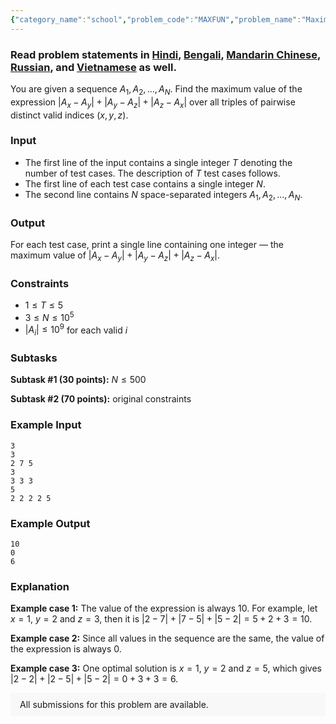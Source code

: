 ```yaml
---
{"category_name":"school","problem_code":"MAXFUN","problem_name":"Maximise Function","problemComponents":{"constraints":"","constraintsState":false,"subtasks":"","subtasksState":false,"inputFormat":"","inputFormatState":false,"outputFormat":"","outputFormatState":false,"sampleTestCases":{"0":{"id":1,"input":"3\r\n3\r\n2 7 5\r\n3\r\n3 3 3\r\n5\r\n2 2 2 2 5","output":"10\r\n0\r\n6","explanation":"**Example case 1:** The value of the expression is always $10$. For example, let $x = 1$, $y = 2$ and $z = 3$, then it is $|2 - 7| + |7 - 5| + |5 - 2| = 5 + 2 + 3 = 10$.\r\n\r\n**Example case 2:** Since all values in the sequence are the same, the value of the expression is always $0$.\r\n\r\n**Example case 3:** One optimal solution is $x = 1$, $y=2$ and $z = 5$, which gives $|2 - 2| + |2 - 5| + |5 - 2| = 0 + 3 + 3 = 6$.","isDeleted":false}}},"video_editorial_url":"https://youtu.be/MmSBZGzt3x0","languages_supported":{"0":"CPP14","1":"C","2":"JAVA","3":"PYTH 3.6","4":"CPP17","5":"PYTH","6":"PYP3","7":"CS2","8":"ADA","9":"PYPY","10":"TEXT","11":"PAS fpc","12":"NODEJS","13":"RUBY","14":"PHP","15":"GO","16":"HASK","17":"TCL","18":"PERL","19":"SCALA","20":"LUA","21":"kotlin","22":"BASH","23":"JS","24":"LISP sbcl","25":"rust","26":"PAS gpc","27":"BF","28":"CLOJ","29":"R","30":"D","31":"CAML","32":"FORT","33":"ASM","34":"swift","35":"FS","36":"WSPC","37":"LISP clisp","38":"SQL","39":"SCM guile","40":"PERL6","41":"ERL","42":"CLPS","43":"ICK","44":"NICE","45":"PRLG","46":"ICON","47":"COB","48":"SCM chicken","49":"PIKE","50":"SCM qobi","51":"ST","52":"SQLQ","53":"NEM"},"max_timelimit":1,"source_sizelimit":50000,"problem_author":"daanish_adm","problem_tester":"","date_added":"24-01-2021","tags":{"0":"algebra","1":"cakewalk","2":"daanish_adm","3":"feb21","4":"observation","5":"vichitr"},"problem_difficulty_level":"Cakewalk","best_tag":"","editorial_url":"https://discuss.codechef.com/problems/MAXFUN","time":{"view_start_date":1104528600,"submit_start_date":1104528600,"visible_start_date":1104528600,"end_date":1735669800},"is_direct_submittable":false,"problemDiscussURL":"https://discuss.codechef.com/search?q=MAXFUN","is_proctored":false,"visitedContests":{},"layout":"problem"}
---
```

### Read problem statements in [Hindi](https://www.codechef.com/download/translated/FEB21/hindi/MAXFUN.pdf), [Bengali](https://www.codechef.com/download/translated/FEB21/bengali/MAXFUN.pdf), [Mandarin Chinese](https://www.codechef.com/download/translated/FEB21/mandarin/MAXFUN.pdf), [Russian](https://www.codechef.com/download/translated/FEB21/russian/MAXFUN.pdf), and [Vietnamese](https://www.codechef.com/download/translated/FEB21/vietnamese/MAXFUN.pdf) as well.

You are given a sequence $A_1, A_2, \ldots, A_N$. Find the maximum value of the expression $|A_x-A_y| + |A_y-A_z| + |A_z-A_x|$ over all triples of pairwise distinct valid indices $(x, y, z)$.

### Input
- The first line of the input contains a single integer $T$ denoting the number of test cases. The description of $T$ test cases follows.
- The first line of each test case contains a single integer $N$.
- The second line contains $N$ space-separated integers $A_1, A_2, \ldots, A_N$.

### Output
For each test case, print a single line containing one integer ― the maximum value of $|A_x-A_y| + |A_y-A_z| + |A_z-A_x|$.

### Constraints
- $1 \leq T \leq 5$
- $3 \leq N \leq 10^5$
- $|A_i| \leq 10^9$ for each valid $i$

### Subtasks
**Subtask #1 (30 points):** $N \leq 500$

**Subtask #2 (70 points):** original constraints

### Example Input
```
3
3
2 7 5
3
3 3 3
5
2 2 2 2 5
```

### Example Output
```
10
0
6
```
	
### Explanation
**Example case 1:** The value of the expression is always $10$. For example, let $x = 1$, $y = 2$ and $z = 3$, then it is $|2 - 7| + |7 - 5| + |5 - 2| = 5 + 2 + 3 = 10$.

**Example case 2:** Since all values in the sequence are the same, the value of the expression is always $0$.

**Example case 3:** One optimal solution is $x = 1$, $y=2$ and $z = 5$, which gives $|2 - 2| + |2 - 5| + |5 - 2| = 0 + 3 + 3 = 6$.

<aside style='background: #f8f8f8;padding: 10px 15px;'><div>All submissions for this problem are available.</div></aside>